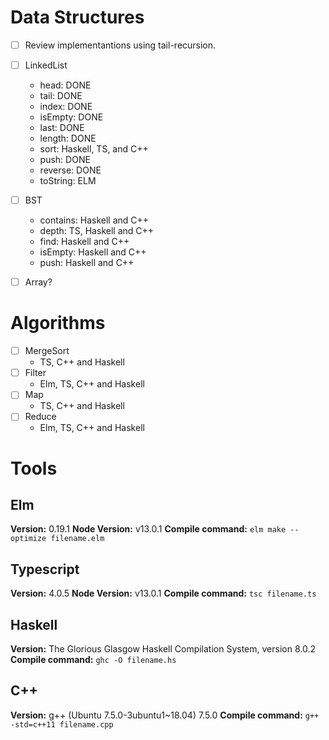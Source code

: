 # Data Structures

- [ ] Review implementantions using tail-recursion.

- [ ] LinkedList
  - head: DONE
  - tail: DONE
  - index: DONE
  - isEmpty: DONE
  - last: DONE
  - length: DONE
  - sort: Haskell, TS,  and C++
  - push: DONE
  - reverse: DONE
  - toString: ELM
- [ ] BST
  - contains: Haskell and C++
  - depth: TS, Haskell and C++
  - find: Haskell and C++
  - isEmpty: Haskell and C++
  - push: Haskell and C++
- [ ] Array?

# Algorithms

- [ ] MergeSort
  - TS, C++ and Haskell
- [ ] Filter
  - Elm, TS, C++ and Haskell
- [ ] Map
  - TS, C++ and Haskell
- [ ] Reduce
  - Elm, TS, C++ and Haskell

# Tools

## Elm

**Version:** 0.19.1
**Node Version:** v13.0.1
**Compile command:** `elm make --optimize filename.elm`

## Typescript

**Version:** 4.0.5
**Node Version:** v13.0.1
**Compile command:** `tsc filename.ts`

## Haskell

**Version:** The Glorious Glasgow Haskell Compilation System, version 8.0.2
**Compile command:** `ghc -O filename.hs`

## C++

**Version:** g++ (Ubuntu 7.5.0-3ubuntu1~18.04) 7.5.0
**Compile command:** `g++ -std=c++11 filename.cpp`
